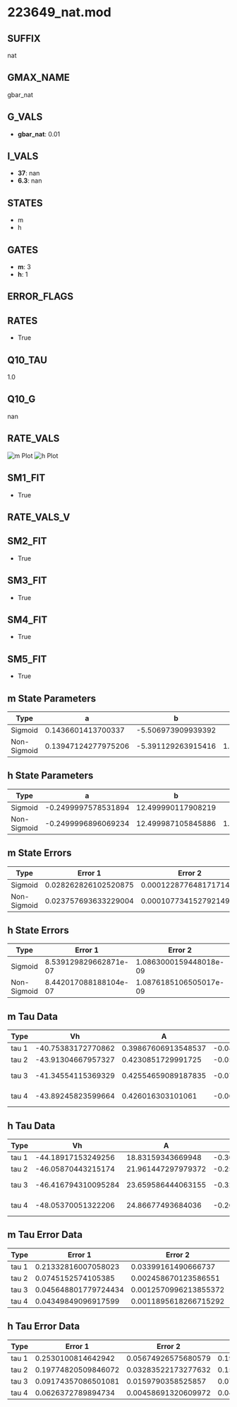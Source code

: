 # 223649_nat.mod

## SUFFIX

nat

## GMAX_NAME

gbar_nat

## G_VALS

- **gbar_nat**: 0.01

## I_VALS

- **37**: nan
- **6.3**: nan

## STATES

- m
- h

## GATES

- **m**: 3
- **h**: 1

## ERROR_FLAGS


## RATES

- True

## Q10_TAU

1.0

## Q10_G

nan

## RATE_VALS

![m Plot](/Users/pbozelos/Dropbox/icg-Chai-Panos/supermodels/output_markdown_files/Na/223649_nat.mod/images/m.png)
![h Plot](/Users/pbozelos/Dropbox/icg-Chai-Panos/supermodels/output_markdown_files/Na/223649_nat.mod/images/h.png)

## SM1_FIT

- True

## RATE_VALS_V

## SM2_FIT

- True

## SM3_FIT

- True

## SM4_FIT

- True

## SM5_FIT

- True

## m State Parameters

| Type | a | b | c | d |
| --- | --- | --- | --- | --- |
| Sigmoid | 0.1436601413700337 | -5.506973909939392 |
| Non-Sigmoid | 0.13947124277975206 | -5.391129263915416 | 1.0140980463613654 | -0.014789464331556137 |

## h State Parameters

| Type | a | b | c | d |
| --- | --- | --- | --- | --- |
| Sigmoid | -0.2499997578531894 | 12.499990117908219 |
| Non-Sigmoid | -0.2499996896069234 | 12.499987105845886 | 1.0000001221727848 | 6.551483581006903e-09 |

## m State Errors

| Type | Error 1 | Error 2 | Error 3 |
| --- | --- | --- | --- |
| Sigmoid | 0.028262826102520875 | 0.00012287764817171497 | 0.016812616106852942 |
| Non-Sigmoid | 0.023757693633229004 | 0.0001077341527921494 | 0.014132662501294482 |

## h State Errors

| Type | Error 1 | Error 2 | Error 3 |
| --- | --- | --- | --- |
| Sigmoid | 8.539129829662871e-07 | 1.0863000159448018e-09 | 6.869525035647675e-07 |
| Non-Sigmoid | 8.442017088188104e-07 | 1.0876185106505017e-09 | 6.791400165532237e-07 |

## m Tau Data

| Type | Vh | A | b1 | b2 | c1 | c2 | d1 | d2 | e1 | e2 |
| --- | --- | --- | --- | --- | --- | --- | --- | --- | --- | --- |
| tau 1 | -40.75383172770862 | 0.39867606913548537 | -0.0486174694078081 | -0.034746210931468846 |
| tau 2 | -43.91304667957327 | 0.4230851729991725 | -0.05897190567441791 | 0.00029538206611019724 | -0.05894086928576124 | -0.0005464001765533271 |
| tau 3 | -41.34554115369329 | 0.42554659089187835 | -0.07347686365063766 | 0.0006711842492745073 | -2.016613505769008e-06 | -0.06385156524700654 | -0.0009485042917535765 | -5.963735114410147e-06 |
| tau 4 | -43.89245823599664 | 0.426016303101061 | -0.06824536066929754 | 0.000572405592018801 | -1.5720082544537558e-06 | 1.120955181353401e-11 | -0.0763430511561678 | -0.0018570235864918709 | -3.077234920619552e-05 | -2.2298435592101598e-07 |

## h Tau Data

| Type | Vh | A | b1 | b2 | c1 | c2 | d1 | d2 | e1 | e2 |
| --- | --- | --- | --- | --- | --- | --- | --- | --- | --- | --- |
| tau 1 | -44.18917153249256 | 18.83159343669948 | -0.30359395958304947 | -0.08777057995560807 |
| tau 2 | -46.05870443215174 | 21.961447297979372 | -0.2562472677845202 | 0.0015841178286735184 | -0.14275349100384405 | -0.0017881238005833357 |
| tau 3 | -46.416794310095284 | 23.659586444063155 | -0.32915285504097724 | 0.01038662271991816 | -0.00010839519761863516 | -0.19845212693191752 | -0.005667475302553623 | -5.848337719066539e-05 |
| tau 4 | -48.05370051322206 | 24.86677493684036 | -0.2643322877344614 | 0.00617009061851855 | -5.706333755285948e-05 | 1.7765446510132288e-07 | -0.29244776361593366 | -0.015992510845305508 | -0.00041797506038632377 | -3.792419930296526e-06 |

## m Tau Error Data

| Type | Error 1 | Error 2 | Error 3 |
| --- | --- | --- | --- |
| tau 1 | 0.21332816007058023 | 0.03399161490666737 | 0.09937251678255894 |
| tau 2 | 0.0745152574105385 | 0.002458670123586551 | 0.03471069485217305 |
| tau 3 | 0.045648801779724434 | 0.0012570996213855372 | 0.021264123402454444 |
| tau 4 | 0.04349849096917599 | 0.0011895618266715292 | 0.020262465688638105 |

## h Tau Error Data

| Type | Error 1 | Error 2 | Error 3 |
| --- | --- | --- | --- |
| tau 1 | 0.2530100814642942 | 0.05674926575680579 | 0.19393806577499004 |
| tau 2 | 0.19774820509846072 | 0.03283522173277632 | 0.15157856234548395 |
| tau 3 | 0.09174357086501081 | 0.0159790358525857 | 0.07032356409624684 |
| tau 4 | 0.0626372789894734 | 0.00458691320609972 | 0.048012919731584815 |

